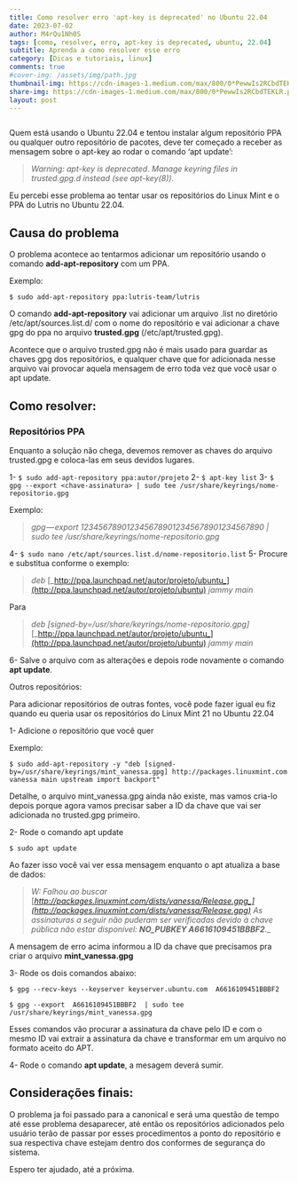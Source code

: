 ```yaml
---
title: Como resolver erro 'apt-key is deprecated' no Ubuntu 22.04
date: 2023-07-02
author: M4rQu1Nh0S
tags: [como, resolver, erro, apt-key is deprecated, ubuntu, 22.04]
subtitle: Aprenda a como resolver esse erro
category: [Dicas e tutoriais, linux]
comments: true
#cover-img: /assets/img/path.jpg
thumbnail-img: https://cdn-images-1.medium.com/max/800/0*PewwIs2RCbdTEKLR.png
share-img: https://cdn-images-1.medium.com/max/800/0*PewwIs2RCbdTEKLR.png
layout: post
---
```


<p align='center'><img alt='' src="https://cdn-images-1.medium.com/max/800/0*PewwIs2RCbdTEKLR.png"/></p>
Quem está usando o Ubuntu 22.04 e tentou instalar algum repositório PPA ou qualquer outro repositório de pacotes, deve ter começado a receber as mensagem sobre o apt-key ao rodar o comando ‘apt update’:

> _Warning: apt-key is deprecated. Manage keyring files in trusted.gpg.d instead (see apt-key(8))._

Eu percebi esse problema ao tentar usar os repositórios do Linux Mint e o PPA do Lutris no Ubuntu 22.04.

## Causa do problema
O problema acontece ao tentarmos adicionar um repositório usando o comando **add-apt-repository** com um PPA.

Exemplo:

	$ sudo add-apt-repository ppa:lutris-team/lutris

O comando **add-apt-repository** vai adicionar um arquivo .list no diretório /etc/apt/sources.list.d/ com o nome do repositório e vai adicionar a chave gpg do ppa no arquivo **trusted.gpg** (/etc/apt/trusted.gpg).

Acontece que o arquivo trusted.gpg não é mais usado para guardar as chaves gpg dos repositórios, e qualquer chave que for adicionada nesse arquivo vai provocar aquela mensagem de erro toda vez que você usar o apt update.

## Como resolver:
### Repositórios PPA
Enquanto a solução não chega, devemos remover as chaves do arquivo trusted.gpg e coloca-las em seus devidos lugares.

1- `$ sudo add-apt-repository ppa:autor/projeto`
2- `$ apt-key list`
3- `$ gpg --export <chave-assinatura> | sudo tee /usr/share/keyrings/nome-repositorio.gpg`

Exemplo:

> _gpg — export 1234567890123456789012345678901234567890 | sudo tee /usr/share/keyrings/nome-repositorio.gpg_

4- `$ sudo nano /etc/apt/sources.list.d/nome-repositorio.list`
5- Procure e substitua conforme o exemplo:

> _deb_ [_http://ppa.launchpad.net/autor/projeto/ubuntu_](http://ppa.launchpad.net/autor/projeto/ubuntu) _jammy main_

Para

> _deb [signed-by=/usr/share/keyrings/nome-repositorio.gpg]_ [_http://ppa.launchpad.net/autor/projeto/ubuntu_](http://ppa.launchpad.net/autor/projeto/ubuntu) _jammy main_

6- Salve o arquivo com as alterações e depois rode novamente o comando **apt update**.

Outros repositórios:

Para adicionar repositórios de outras fontes, você pode fazer igual eu fiz quando eu queria usar os repositórios do Linux Mint 21 no Ubuntu 22.04

1- Adicione o repositório que você quer

Exemplo:

```
$ sudo add-apt-repository -y "deb [signed-by=/usr/share/keyrings/mint_vanessa.gpg] http://packages.linuxmint.com vanessa main upstream import backport"
```

Detalhe, o arquivo mint_vanessa.gpg ainda não existe, mas vamos cria-lo depois porque agora vamos precisar saber a ID da chave que vai ser adicionada no trusted.gpg primeiro.

2- Rode o comando apt update

	$ sudo apt update

Ao fazer isso você vai ver essa mensagem enquanto o apt atualiza a base de dados:

> _W: Falhou ao buscar_ [_http://packages.linuxmint.com/dists/vanessa/Release.gpg_](http://packages.linuxmint.com/dists/vanessa/Release.gpg) _As assinaturas a seguir não puderam ser verificadas devido à chave pública não estar disponível:_ **_NO_PUBKEY A6616109451BBBF2_**_._

A mensagem de erro acima informou a ID da chave que precisamos pra criar o arquivo **mint_vanessa.gpg**

3- Rode os dois comandos abaixo:

	$ gpg --recv-keys --keyserver keyserver.ubuntu.com  A6616109451BBBF2

	$ gpg --export  A6616109451BBBF2  | sudo tee /usr/share/keyrings/mint_vanessa.gpg

Esses comandos vão procurar a assinatura da chave pelo ID e com o mesmo ID vai extrair a assinatura da chave e transformar em um arquivo no formato aceito do APT.

4- Rode o comando **apt update**, a mesagem deverá sumir.

## Considerações finais:
O problema ja foi passado para a canonical e será uma questão de tempo até esse problema desaparecer, até então os repositórios adicionados pelo usuário terão de passar por esses procedimentos a ponto do repositório e sua respectiva chave estejam dentro dos conformes de segurança do sistema.

Espero ter ajudado, até a próxima.
